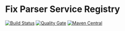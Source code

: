 # Fix Parser Service Registry

[![Build Status](https://travis-ci.org/OpenBlazar/fix-parser-service-registry.svg?branch=master)](https://travis-ci.org/OpenBlazar/fix-parser-service-registry)
[![Quality Gate](https://sonarcloud.io/api/project_badges/measure?project=pl.zankowski.fixparser%3Aservice-registry-all&metric=alert_status)](https://sonarcloud.io/dashboard/index/pl.zankowski.fixparser:service-registry-all)
[![Maven Central](https://img.shields.io/maven-central/v/pl.zankowski.fixparser/service-registry-all.svg?label=Maven%20Central)](https://search.maven.org/search?q=g:%22pl.zankowski.fixparser%22%20AND%20a:%22service-registry-all%22)